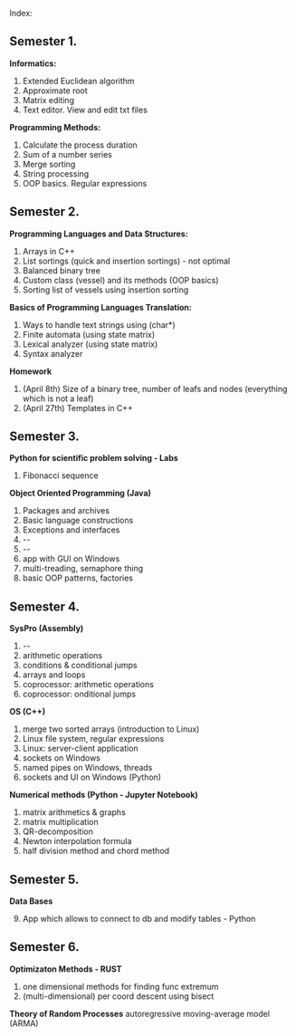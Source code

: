 Index:

## Semester 1.

**Informatics:**
1. Extended Euclidean algorithm
2. Approximate root
3. Matrix editing
4. Text editor. View and edit txt files 

**Programming Methods:**
1. Calculate the process duration
2. Sum of a number series
3. Merge sorting
4. String processing
5. OOP basics. Regular expressions

## Semester 2.

**Programming Languages and Data Structures:**
1. Arrays in C++
2. List sortings (quick and insertion sortings) - not optimal
3. Balanced binary tree
4. Custom class (vessel) and its methods (OOP basics)
5. Sorting list of vessels using insertion sorting

**Basics of Programming Languages Translation:**
1. Ways to handle text strings using (char*)
2. Finite automata (using state matrix)
3. Lexical analyzer (using state matrix)
4. Syntax analyzer

**Homework**
1. (April 8th) Size of a binary tree, number of leafs and nodes (everything which is not a leaf)
2. (April 27th) Templates in C++

## Semester 3.

**Python for scientific problem solving - Labs**
1. Fibonacci sequence

**Object Oriented Programming (Java)**
1. Packages and archives
2. Basic language constructions
3. Exceptions and interfaces
4. --
5. --
6. app with GUI on Windows
7. multi-treading, semaphore thing
8. basic OOP patterns, factories

## Semester 4.

**SysPro (Assembly)**
1. --
2. arithmetic operations
3. conditions & conditional jumps
4. arrays and loops
5. coprocessor: arithmetic operations
6. coprocessor: onditional jumps

**OS (C++)**
1. merge two sorted arrays (introduction to Linux)
2. Linux file system, regular expressions
3. Linux: server-client application
4. sockets on Windows
5. named pipes on Windows, threads
6. sockets and UI on Windows (Python)

**Numerical methods (Python - Jupyter Notebook)**
1. matrix arithmetics & graphs
2. matrix multiplication
3. QR-decomposition
4. Newton interpolation formula
5. half division method and chord method

## Semester 5.

**Data Bases**

9. App which allows to connect to db and modify tables - Python

## Semester 6.

**Optimizaton Methods - RUST**
1. one dimensional methods for finding func extremum
2. (multi-dimensional) per coord descent using bisect

**Theory of Random Processes**
autoregressive moving-average model (ARMA)

